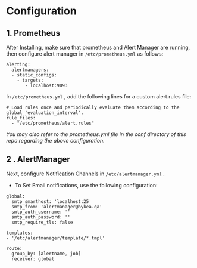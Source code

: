 # Configuration

## 1. Prometheus

After Installing, make sure that prometheus and Alert Manager are running, then configure alert manager in `/etc/prometheus.yml` as follows:

```# Alertmanager configuration
alerting:
  alertmanagers:
  - static_configs:
    - targets:
       - localhost:9093
```
In `/etc/prometheus.yml` , add the following lines for a custom alert.rules file:
```
# Load rules once and periodically evaluate them according to the global 'evaluation_interval'.
rule_files:
  - "/etc/prometheus/alert.rules"
```
*You may also refer to the prometheus.yml file in the conf directory of this repo regarding the above configuration.*

## 2 . AlertManager

Next, configure Notification Channels in `/etc/alertmanager.yml` .

* To Set Email notifications, use the following configuration:
```
global:
  smtp_smarthost: 'localhost:25'
  smtp_from: 'alertmanager@bykea.qa'
  smtp_auth_username: ''
  smtp_auth_password: ''
  smtp_require_tls: false

templates:
- '/etc/alertmanager/template/*.tmpl'

route:
  group_by: [alertname, job]
  receiver: global
```


